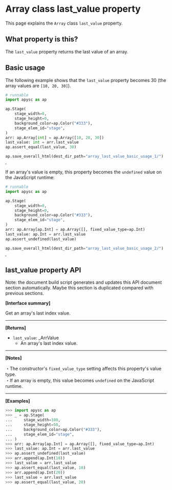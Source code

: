 # Array class last_value property

This page explains the `Array` class `last_value` property.

## What property is this?

The `last_value` property returns the last value of an array.

## Basic usage

The following example shows that the `last_value` property becomes 30 (the array values are `[10, 20, 30]`).

```py
# runnable
import apysc as ap

ap.Stage(
    stage_width=0,
    stage_height=0,
    background_color=ap.Color("#333"),
    stage_elem_id="stage",
)
arr: ap.Array[int] = ap.Array([10, 20, 30])
last_value: int = arr.last_value
ap.assert_equal(last_value, 30)

ap.save_overall_html(dest_dir_path="array_last_value_basic_usage_1/")
```

<iframe src="static/array_last_value_basic_usage_1/index.html" width="0" height="0"></iframe>

If an array's value is empty, this property becomes the `undefined` value on the JavaScript runtime:

```py
# runnable
import apysc as ap

ap.Stage(
    stage_width=0,
    stage_height=0,
    background_color=ap.Color("#333"),
    stage_elem_id="stage",
)
arr: ap.Array[ap.Int] = ap.Array([], fixed_value_type=ap.Int)
last_value: ap.Int = arr.last_value
ap.assert_undefined(last_value)

ap.save_overall_html(dest_dir_path="array_last_value_basic_usage_2/")
```

<iframe src="static/array_last_value_basic_usage_2/index.html" width="0" height="0"></iframe>

## last_value property API

<!-- Docstring: apysc._type.array.Array.last_value -->

<span class="inconspicuous-txt">Note: the document build script generates and updates this API document section automatically. Maybe this section is duplicated compared with previous sections.</span>

**[Interface summary]**

Get an array's last index value.<hr>

**[Returns]**

- `last_value`: _ArrValue
  - An array's last index value.

<hr>

**[Notes]**

 ・The constructor's `fixed_value_type` setting affects this property's value type. <br> ・If an array is empty, this value becomes `undefined` on the JavaScript runtime.<hr>

**[Examples]**

```py
>>> import apysc as ap
>>> _ = ap.Stage(
...     stage_width=100,
...     stage_height=50,
...     background_color=ap.Color("#333"),
...     stage_elem_id="stage",
... )
>>> arr: ap.Array[ap.Int] = ap.Array([], fixed_value_type=ap.Int)
>>> last_value: ap.Int = arr.last_value
>>> ap.assert_undefined(last_value)
>>> arr.append(ap.Int(10))
>>> last_value = arr.last_value
>>> ap.assert_equal(last_value, 10)
>>> arr.append(ap.Int(20))
>>> last_value = arr.last_value
>>> ap.assert_equal(last_value, 20)
```